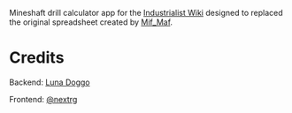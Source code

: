 Mineshaft drill calculator app for the [Industrialist Wiki](https://industrialist.fandom.com/wiki/Industrialist_Wiki) designed to replaced the original spreadsheet created by [Mif_Maf](https://industrialist.fandom.com/wiki/User:MifMaf).

Credits
=
Backend: [Luna Doggo](https://industrialist.fandom.com/wiki/User:TheRealArcticSnowLunaDoggo)

Frontend: [@nextrg](https://github.com/nextrg)
